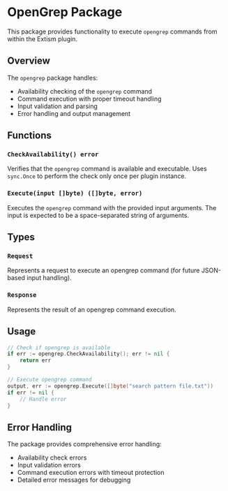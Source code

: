 # OpenGrep Package

This package provides functionality to execute `opengrep` commands from within the Extism plugin.

## Overview

The `opengrep` package handles:
- Availability checking of the `opengrep` command
- Command execution with proper timeout handling
- Input validation and parsing
- Error handling and output management

## Functions

### `CheckAvailability() error`
Verifies that the `opengrep` command is available and executable. Uses `sync.Once` to perform the check only once per plugin instance.

### `Execute(input []byte) ([]byte, error)`
Executes the `opengrep` command with the provided input arguments. The input is expected to be a space-separated string of arguments.

## Types

### `Request`
Represents a request to execute an opengrep command (for future JSON-based input handling).

### `Response`
Represents the result of an opengrep command execution.

## Usage

```go
// Check if opengrep is available
if err := opengrep.CheckAvailability(); err != nil {
    return err
}

// Execute opengrep command
output, err := opengrep.Execute([]byte("search pattern file.txt"))
if err != nil {
    // Handle error
}
```

## Error Handling

The package provides comprehensive error handling:
- Availability check errors
- Input validation errors
- Command execution errors with timeout protection
- Detailed error messages for debugging 